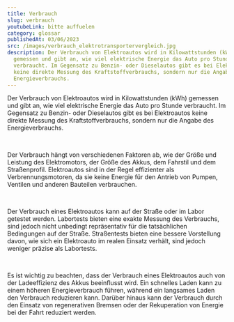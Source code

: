 ```yaml
---
title: Verbrauch
slug: verbrauch
youtubeLink: bitte auffuelen
category: glossar
publishedAt: 03/06/2023
src: /images/verbrauch_elektrotransportervergleich.jpg
description: Der Verbrauch von Elektroautos wird in Kilowattstunden (kWh)
  gemessen und gibt an, wie viel elektrische Energie das Auto pro Stunde
  verbraucht. Im Gegensatz zu Benzin- oder Dieselautos gibt es bei Elektroautos
  keine direkte Messung des Kraftstoffverbrauchs, sondern nur die Angabe des
  Energieverbrauchs.
---
```

Der Verbrauch von Elektroautos wird in Kilowattstunden (kWh) gemessen und gibt an, wie viel elektrische Energie das Auto pro Stunde verbraucht. Im Gegensatz zu Benzin- oder Dieselautos gibt es bei Elektroautos keine direkte Messung des Kraftstoffverbrauchs, sondern nur die Angabe des Energieverbrauchs.

<br />

Der Verbrauch hängt von verschiedenen Faktoren ab, wie der Größe und Leistung des Elektromotors, der Größe des Akkus, dem Fahrstil und dem Straßenprofil. Elektroautos sind in der Regel effizienter als Verbrennungsmotoren, da sie keine Energie für den Antrieb von Pumpen, Ventilen und anderen Bauteilen verbrauchen.

<br />

Der Verbrauch eines Elektroautos kann auf der Straße oder im Labor getestet werden. Labortests bieten eine exakte Messung des Verbrauchs, sind jedoch nicht unbedingt repräsentativ für die tatsächlichen Bedingungen auf der Straße. Straßentests bieten eine bessere Vorstellung davon, wie sich ein Elektroauto im realen Einsatz verhält, sind jedoch weniger präzise als Labortests.

<br />

Es ist wichtig zu beachten, dass der Verbrauch eines Elektroautos auch von der Ladeeffizienz des Akkus beeinflusst wird. Ein schnelles Laden kann zu einem höheren Energieverbrauch führen, während ein langsames Laden den Verbrauch reduzieren kann. Darüber hinaus kann der Verbrauch durch den Einsatz von regenerativen Bremsen oder der Rekuperation von Energie bei der Fahrt reduziert werden.